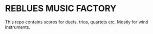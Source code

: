 # REBLUES MUSIC FACTORY

This repo contains scores for duets, trios, quartets etc. Mostly for wind instruments.
